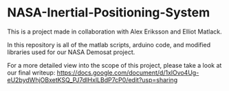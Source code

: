 # NASA-Inertial-Positioning-System
This is a project made in collaboration with Alex Eriksson and Elliot Matlack.


In this repository is all of the matlab scripts, arduino code, and modified libraries used for our NASA Demosat project. 

For a more detailed view into the scope of this project, please take a look at our final writeup: https://docs.google.com/document/d/1xlOvo4Ug-eU2bydWhjOBxetKSQ_PJ7dIHxlLBdP7cP0/edit?usp=sharing


